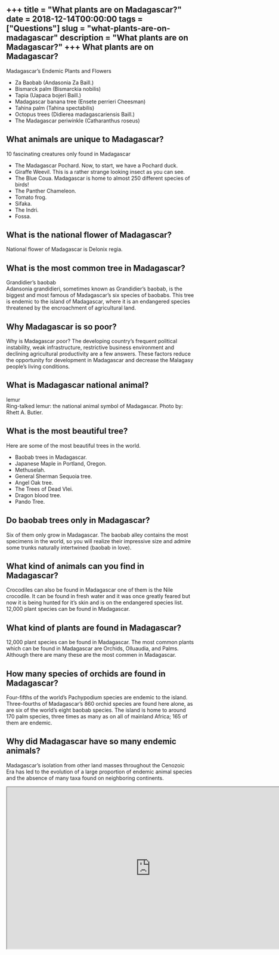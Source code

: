 +++
title = "What plants are on Madagascar?"
date = 2018-12-14T00:00:00
tags = ["Questions"]
slug = "what-plants-are-on-madagascar"
description = "What plants are on Madagascar?"
+++
What plants are on Madagascar?
------------------------------

Madagascar’s Endemic Plants and Flowers

- Za Baobab (Andasonia Za Baill.)
- Bismarck palm (Bismarckia nobilis)
- Tapia (Uapaca bojeri Baill.)
- Madagascar banana tree (Ensete perrieri Cheesman)
- Tahina palm (Tahina spectabilis)
- Octopus trees (Didierea madagascariensis Baill.)
- The Madagascar periwinkle (Catharanthus roseus)

What animals are unique to Madagascar?
--------------------------------------

10 fascinating creatures only found in Madagascar

- The Madagascar Pochard. Now, to start, we have a Pochard duck.
- Giraffe Weevil. This is a rather strange looking insect as you can see.
- The Blue Coua. Madagascar is home to almost 250 different species of birds!
- The Panther Chameleon.
- Tomato frog.
- Sifaka.
- The Indri.
- Fossa.

What is the national flower of Madagascar?
------------------------------------------

National flower of Madagascar is Delonix regia.

What is the most common tree in Madagascar?
-------------------------------------------

Grandidier’s baobab  
Adansonia grandidieri, sometimes known as Grandidier’s baobab, is the biggest and most famous of Madagascar’s six species of baobabs. This tree is endemic to the island of Madagascar, where it is an endangered species threatened by the encroachment of agricultural land.

Why Madagascar is so poor?
--------------------------

Why is Madagascar poor? The developing country’s frequent political instability, weak infrastructure, restrictive business environment and declining agricultural productivity are a few answers. These factors reduce the opportunity for development in Madagascar and decrease the Malagasy people’s living conditions.

What is Madagascar national animal?
-----------------------------------

lemur  
Ring-talked lemur: the national animal symbol of Madagascar. Photo by: Rhett A. Butler.

What is the most beautiful tree?
--------------------------------

Here are some of the most beautiful trees in the world.

- Baobab trees in Madagascar.
- Japanese Maple in Portland, Oregon.
- Methuselah.
- General Sherman Sequoia tree.
- Angel Oak tree.
- The Trees of Dead Vlei.
- Dragon blood tree.
- Pando Tree.

Do baobab trees only in Madagascar?
-----------------------------------

Six of them only grow in Madagascar. The baobab alley contains the most specimens in the world, so you will realize their impressive size and admire some trunks naturally intertwined (baobab in love).

What kind of animals can you find in Madagascar?
------------------------------------------------

Crocodiles can also be found in Madagascar one of them is the Nile crocodile. It can be found in fresh water and it was once greatly feared but now it is being hunted for it’s skin and is on the endangered species list. 12,000 plant species can be found in Madagascar.

What kind of plants are found in Madagascar?
--------------------------------------------

12,000 plant species can be found in Madagascar. The most common plants which can be found in Madagascar are Orchids, Olluaudia, and Palms. Although there are many these are the most commen in Madagascar.

How many species of orchids are found in Madagascar?
----------------------------------------------------

Four-fifths of the world’s Pachypodium species are endemic to the island. Three-fourths of Madagascar’s 860 orchid species are found here alone, as are six of the world’s eight baobab species. The island is home to around 170 palm species, three times as many as on all of mainland Africa; 165 of them are endemic.

Why did Madagascar have so many endemic animals?
------------------------------------------------

Madagascar’s isolation from other land masses throughout the Cenozoic Era has led to the evolution of a large proportion of endemic animal species and the absence of many taxa found on neighboring continents.

<iframe allow="accelerometer; autoplay; clipboard-write; encrypted-media; gyroscope; picture-in-picture" allowfullscreen="" class="__youtube_prefs__  epyt-is-override  no-lazyload" data-no-lazy="1" data-origheight="433" data-origwidth="770" data-skipgform_ajax_framebjll="" height="433" id="_ytid_44484" loading="lazy" src="https://www.youtube.com/embed/aoBDyEPCmTc?enablejsapi=1&autoplay=0&cc_load_policy=0&cc_lang_pref=&iv_load_policy=1&loop=0&modestbranding=0&rel=1&fs=1&playsinline=0&autohide=2&theme=dark&color=red&controls=1&" title="YouTube player" width="770"></iframe>
